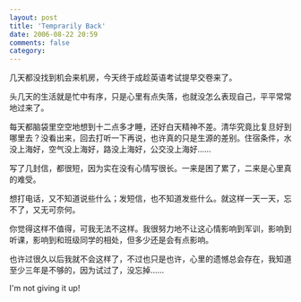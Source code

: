 ```yaml
---
layout: post
title: 'Temprarily Back'
date: 2006-08-22 20:59
comments: false
category: 
---
```

    

几天都没找到机会来机房，今天终于成趁英语考试提早交卷来了。

头几天的生活就是忙中有序，只是心里有点失落，也就没怎么表现自己，平平常常地过来了。

每天都脑袋里空空地想到十二点多才睡，还好白天精神不差。清华究竟比复旦好到哪里去？没看出来，回去打听一下再说，也许真的只是生源的差别。住宿条件，水没上海好，空气没上海好，路没上海好，公交没上海好……

写了几封信，都很短，因为实在没有心情写很长。一来是困了累了，二来是心里真的难受。

想打电话，又不知道说些什么；发短信，也不知道发些什么。就这样一天一天，忘不了，又无可奈何。

你觉得这样不值得，可我无法不这样。我很努力地不让这心情影响到军训，影响到听课，影响到和班级同学的相处，但多少还是会有点影响。

也许过很久以后我就不会这样了，不过也只是也许，心里的遗憾总会存在，我知道至少三年是不够的，因为试过了，没忘掉……

I'm not giving it up!
